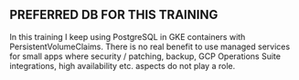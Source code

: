 <h2>PREFERRED DB FOR THIS TRAINING</h2>

In this training I keep using PostgreSQL in GKE containers with PersistentVolumeClaims.  There is no real benefit to use managed services for small apps where security / patching, backup, GCP Operations Suite 
integrations, high availability etc. aspects do not play a role. 